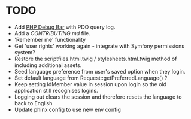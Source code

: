 # TODO
* Add [PHP Debug Bar](https://github.com/maximebf/php-debugbar) with PDO query
log.
* Add a _CONTRIBUTING.md_ file.
* 'Remember me' functionality
* Get 'user rights' working again - integrate with Symfony permissions system?
* Restore the scriptfiles.html.twig / stylesheets.html.twig method of including
 additional assets.
* Seed language preference from user's saved option when they login.
* Set default language from Request::getPreferredLanguage() ?
* Keep setting IdMember value in session upon login so the old application still
 recognises logins.
* Logging out clears the session and therefore resets the language to back to
English
* Update phinx config to use new env config
